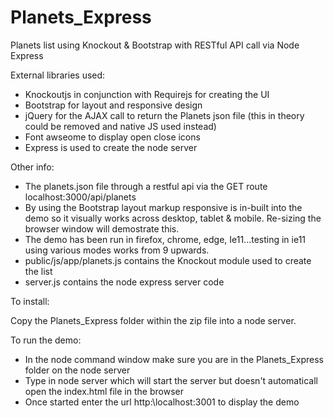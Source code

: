 # Planets_Express
Planets list using Knockout &amp; Bootstrap with RESTful API call via Node Express


External libraries used:
- Knockoutjs in conjunction with Requirejs for creating the UI 
- Bootstrap for layout and responsive design
- jQuery for the AJAX call to return the Planets json file (this in theory could be removed and native JS used instead)
- Font awseome to display open close icons
- Express is used to create the node server

Other info:
- The planets.json file through a restful api via the GET route localhost:3000/api/planets
- By using the Bootstrap layout markup responsive is in-built into the demo so it visually works across desktop, tablet & mobile. Re-sizing the browser window will demostrate this.
- The demo has been run in firefox, chrome, edge, Ie11...testing in ie11 using various modes works from 9 upwards.
- public/js/app/planets.js contains the Knockout module used to create the list
- server.js contains the node express server code

To install:

Copy the Planets_Express folder within the zip file into a node server.


To run the demo:

- In the node command window make sure you are in the Planets_Express folder on the node server
- Type in node server which will start the server but doesn't automaticall open the index.html file in the browser
- Once started enter the url http:\\localhost:3001 to display the demo
